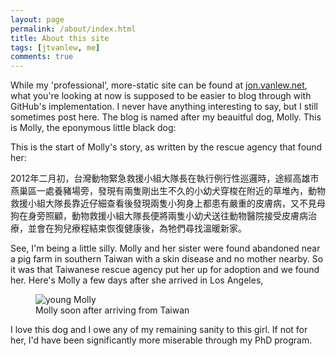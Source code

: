 ```yaml
---
layout: page
permalink: /about/index.html
title: About this site
tags: [jtvanlew, me]
comments: true
---
```


While my 'professional', more-static site can be found at [jon.vanlew.net](http://jon.vanlew.net), what you're looking at now is supposed to be easier to blog through with GitHub's implementation. I never have anything interesting to say, but I still sometimes post here. The blog is named after my beauitful dog, Molly. This is Molly, the eponymous little black dog:

<div class="circle large" style="background-image: url('{{ site.url }}/img/page/about/molly-bw.jpg')"></div>


This is the start of Molly's story, as written by the rescue agency that found her:

2012年二月初，台灣動物緊急救援小組大隊長在執行例行性巡邏時，途經高雄市燕巢區一處養豬場旁，發現有兩隻剛出生不久的小幼犬穿梭在附近的草堆內，動物救援小組大隊長靠近仔細查看後發現兩隻小狗身上都患有嚴重的皮膚病，又不見母狗在身旁照顧，動物救援小組大隊長便將兩隻小幼犬送往動物醫院接受皮膚病治療，並會在狗兒療程結束恢復健康後，為牠們尋找溫暖新家。

See, I'm being a little silly. Molly and her sister were found abandoned near a pig farm in southern Taiwan with a skin disease and no mother nearby. So it was that Taiwanese rescue agency put her up for adoption and we found her. Here's Molly a few days after she arrived in Los Angeles, 

<figure>
	<img src="{{ site.url }}/img/page/about/molly-young.jpg" alt="young Molly">
	<figcaption>Molly soon after arriving from Taiwan</figcaption>
</figure>

I love this dog and I owe any of my remaining sanity to this girl. If not for her, I'd have been significantly more miserable through my PhD program.

